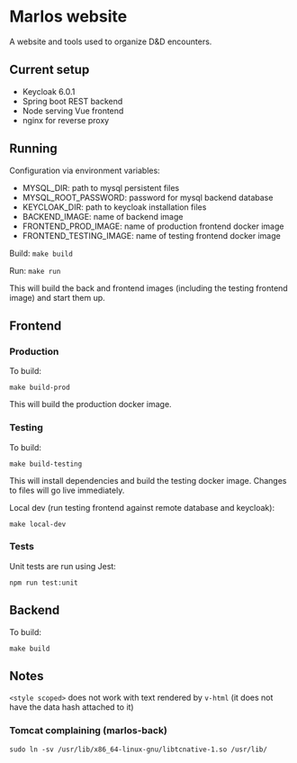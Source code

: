 # Marlos website

A website and tools used to organize D&D encounters.


## Current setup

- Keycloak 6.0.1
- Spring boot REST backend
- Node serving Vue frontend
- nginx for reverse proxy

## Running

Configuration via environment variables:
- MYSQL_DIR: path to mysql persistent files
- MYSQL_ROOT_PASSWORD: password for mysql backend database
- KEYCLOAK_DIR: path to keycloak installation files
- BACKEND_IMAGE: name of backend image
- FRONTEND_PROD_IMAGE: name of production frontend docker image
- FRONTEND_TESTING_IMAGE: name of testing frontend docker image


Build:
`make build`

Run:
`make run`

This will build the back and frontend images (including the testing frontend image) and start them up.


## Frontend

### Production

To build:

`make build-prod`

This will build the production docker image.


### Testing

To build:

`make build-testing`

This will install dependencies and build the testing docker image. Changes to files will go live immediately.

Local dev (run testing frontend against remote database and keycloak):

`make local-dev`


### Tests

Unit tests are run using Jest:

`npm run test:unit`


## Backend

To build:

`make build`


## Notes

`<style scoped>` does not work with text rendered by `v-html` (it does not have the data hash attached to it)

### Tomcat complaining (marlos-back)

`sudo ln -sv /usr/lib/x86_64-linux-gnu/libtcnative-1.so /usr/lib/`

